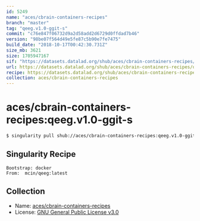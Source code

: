 ```yaml
---
id: 5249
name: "aces/cbrain-containers-recipes"
branch: "master"
tag: "qeeg.v1.0-ggit-s"
commit: "c76e847f06732d9a2d58add2d6729d0ffdad7b46"
version: "98be07f564d49e5fe87c5b90e7fe7475"
build_date: "2018-10-17T00:42:30.731Z"
size_mb: 3621
size: 1705947167
sif: "https://datasets.datalad.org/shub/aces/cbrain-containers-recipes/qeeg.v1.0-ggit-s/2018-10-17-c76e847f-98be07f5/98be07f564d49e5fe87c5b90e7fe7475.simg"
url: https://datasets.datalad.org/shub/aces/cbrain-containers-recipes/qeeg.v1.0-ggit-s/2018-10-17-c76e847f-98be07f5/
recipe: https://datasets.datalad.org/shub/aces/cbrain-containers-recipes/qeeg.v1.0-ggit-s/2018-10-17-c76e847f-98be07f5/Singularity
collection: aces/cbrain-containers-recipes
---
```


# aces/cbrain-containers-recipes:qeeg.v1.0-ggit-s

```bash
$ singularity pull shub://aces/cbrain-containers-recipes:qeeg.v1.0-ggit-s
```

## Singularity Recipe

```singularity
Bootstrap: docker
From:  mcin/qeeg:latest
```

## Collection

 - Name: [aces/cbrain-containers-recipes](https://github.com/aces/cbrain-containers-recipes)
 - License: [GNU General Public License v3.0](https://api.github.com/licenses/gpl-3.0)

